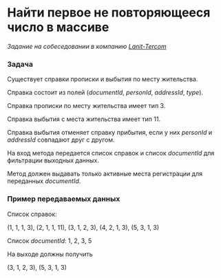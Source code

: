 # Найти первое не повторяющееся число в массиве

_Задание на собеседовании в компанию [Lanit-Tercom](https://lanit-tercom.ru/)_

### Задача

Существует справки прописки и выбытия по месту жительства.

Справка состоит из полей (_documentId_, _personId_, _addressId_, _type_).

Справка прописки по месту жительства имеет тип 3.

Справка выбытия с места жительства имеет тип 11.

Справка выбытия отменяет справку прибытия, если у них _personId_ и _addressId_ совпадают друг с другом.

На вход метода передается список справок и список _documentId_ для фильтрации выходных данных.

Метод должен выдавать только активные места регистрации для переданных _documentId_.

### Пример передаваемых данных

Список справок:

(1, 1, 1, 3), (2, 1, 1, 11), (3, 1, 2, 3), (4, 2, 1, 3), (5, 3, 1, 3)

Список _documentId_: 1, 2, 3, 5

На выходе должны получить

(3, 1, 2, 3), (5, 3, 1, 3)